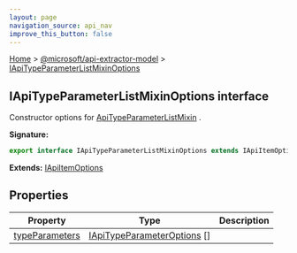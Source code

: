 ```yaml
---
layout: page
navigation_source: api_nav
improve_this_button: false
---
```



[Home](./index.md) &gt; [@microsoft/api-extractor-model](./api-extractor-model.md) &gt; [IApiTypeParameterListMixinOptions](./api-extractor-model.iapitypeparameterlistmixinoptions.md)

## IApiTypeParameterListMixinOptions interface

Constructor options for [ApiTypeParameterListMixin](./api-extractor-model.apitypeparameterlistmixin.md) .

<b>Signature:</b>

```typescript
export interface IApiTypeParameterListMixinOptions extends IApiItemOptions
```
<b>Extends:</b> [IApiItemOptions](./api-extractor-model.iapiitemoptions.md)

## Properties

|  Property | Type | Description |
|  --- | --- | --- |
|  [typeParameters](./api-extractor-model.iapitypeparameterlistmixinoptions.typeparameters.md) | [IApiTypeParameterOptions](./api-extractor-model.iapitypeparameteroptions.md) \[\] |  |
